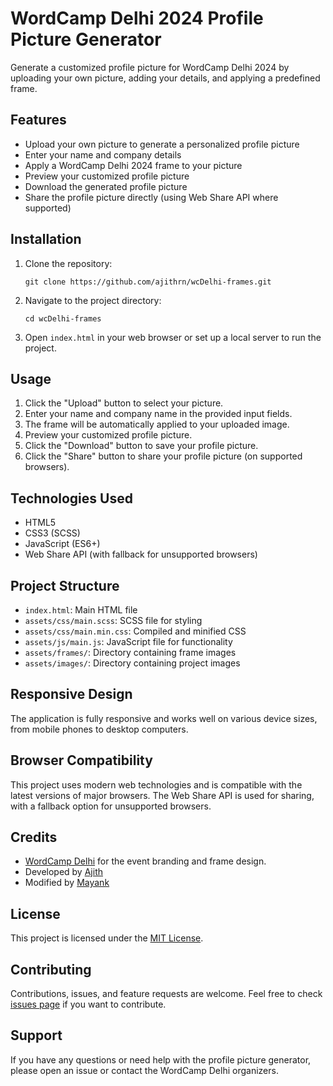 # WordCamp Delhi 2024 Profile Picture Generator

Generate a customized profile picture for WordCamp Delhi 2024 by uploading your own picture, adding your details, and applying a predefined frame.

## Features

- Upload your own picture to generate a personalized profile picture
- Enter your name and company details
- Apply a WordCamp Delhi 2024 frame to your picture
- Preview your customized profile picture
- Download the generated profile picture
- Share the profile picture directly (using Web Share API where supported)

## Installation

1. Clone the repository:
   ```
   git clone https://github.com/ajithrn/wcDelhi-frames.git
   ```
2. Navigate to the project directory:
   ```
   cd wcDelhi-frames
   ```
3. Open `index.html` in your web browser or set up a local server to run the project.

## Usage

1. Click the "Upload" button to select your picture.
2. Enter your name and company name in the provided input fields.
3. The frame will be automatically applied to your uploaded image.
4. Preview your customized profile picture.
5. Click the "Download" button to save your profile picture.
6. Click the "Share" button to share your profile picture (on supported browsers).

## Technologies Used

- HTML5
- CSS3 (SCSS)
- JavaScript (ES6+)
- Web Share API (with fallback for unsupported browsers)

## Project Structure

- `index.html`: Main HTML file
- `assets/css/main.scss`: SCSS file for styling
- `assets/css/main.min.css`: Compiled and minified CSS
- `assets/js/main.js`: JavaScript file for functionality
- `assets/frames/`: Directory containing frame images
- `assets/images/`: Directory containing project images

## Responsive Design

The application is fully responsive and works well on various device sizes, from mobile phones to desktop computers.

## Browser Compatibility

This project uses modern web technologies and is compatible with the latest versions of major browsers. The Web Share API is used for sharing, with a fallback option for unsupported browsers.

## Credits

- [WordCamp Delhi](https://Delhi.wordcamp.org/2024/) for the event branding and frame design.
- Developed by [Ajith](https://ajithrn.com)
- Modified by [Mayank](https://markmemayank.com/)

## License

This project is licensed under the [MIT License](LICENSE).

## Contributing

Contributions, issues, and feature requests are welcome. Feel free to check [issues page](https://github.com/ajithrn/wcDelhi-frames/issues) if you want to contribute.

## Support

If you have any questions or need help with the profile picture generator, please open an issue or contact the WordCamp Delhi organizers.
